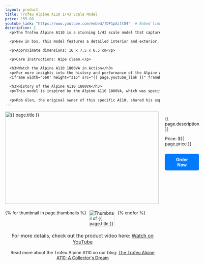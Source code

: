 ```yaml
---
layout: product
title: Trofeu Alpine A110 1/43 Scale Model
price: 155.00
youtube_link: "https://www.youtube.com/embed/fDF1pAzltD4"  # Embed link
description: |
  <p>The Trofeu Alpine A110 is a stunning 1/43 scale model that captures the elegance and performance of the original Alpine A110. Known for its lightweight design and agile handling, this model showcases intricate details that appeal to collectors and enthusiasts alike. Perfect for display or as a centerpiece in any model car collection.</p>

  <p>New in box. This model features a detailed interior and exterior, making it a true collector's item. Made primarily of diecast metal with some plastic components.</p>

  <p>Approximate dimensions: 16 x 7.5 x 6.5 cm</p>

  <p>Care Instructions: Wipe clean.</p>

  <h3>Watch the Alpine A110 1800VA in Action</h3>
  <p>For more insights into the history and performance of the Alpine A110 1800VA, check out this video:</p>
  <iframe width="560" height="315" src="{{ page.youtube_link }}" frameborder="0" allowfullscreen></iframe>
  
  <h3>History of the Alpine A110 1800VA</h3>
  <p>This model is inspired by the Alpine A110 1800VA, which was specifically built for the East African Safari Rallye in 1975. Only five of these special versions were constructed, showcasing the Alpine’s commitment to performance and endurance in challenging environments.</p>
  
  <p>Rob Glen, the original owner of this specific A110, shared his experiences participating in the Safari Rally, which you can read about <a href="https://www.alpinelab.de/en/post/a110-1800-gr-iv-safari-rally-1975" target="_blank">here</a>.</p>
---
```


<div class="product-detail">
    <div class="product-image-box">
        <img class="main-image" src="{{ page.image }}" alt="{{ page.title }}">
    </div>
    <div class="product-text">
        <p>{{ page.description }}</p>
        <p>Price: ${{ page.price }}</p>
        <a href="{{ site.baseurl }}/order" class="buy-now">Order Now</a>
    </div>
</div>

<div class="thumbnail-carousel">
    {% for thumbnail in page.thumbnails %}
    <img class="thumbnail" src="{{ thumbnail }}" alt="Thumbnail of {{ page.title }}">
    {% endfor %}
</div>

<div style="text-align: center;">
    <p class="youtube-link">For more details, check out the product video here: 
        <a href="{{ page.youtube_link }}" target="_blank">Watch on YouTube</a>
    </p>
    <p>Read more about the Trofeu Alpine A110 on our blog: 
        <a href="https://drfastfinds.github.io/drfastfinds-site/collectibles/diecast/trofeu/alpine/a110/2024/09/25/trofeu-alpine-a110.html">The Trofeu Alpine A110: A Collector's Dream</a>
    </p>
</div>

<style>
.product-detail {
    display: flex;
    align-items: flex-start;
    gap: 20px;
    margin-bottom: 20px;
}

.product-image-box {
    flex-shrink: 0;
    width: 500px; 
    height: 300px; 
    overflow: hidden; 
}

.main-image {
    width: 100%; 
    height: 100%; 
    object-fit: contain; 
    display: block;
}

.product-text {
    max-width: 400px;
    flex-grow: 1;
}

.thumbnail-carousel {
    margin-top: 20px;
    display: flex;
    flex-wrap: wrap; 
    gap: 10px;
    justify-content: flex-start;
}

.thumbnail {
    max-width: 80px;
    cursor: pointer;
    border: 1px solid #ddd;
    border-radius: 4px;
}

.youtube-link {
    text-align: center;
    margin-top: 20px;
    font-size: 16px;
}

.buy-now {
    display: inline-block;
    padding: 10px 20px;
    margin-top: 10px;
    background-color: #007bff;
    color: #fff;
    text-decoration: none;
    border-radius: 5px;
    font-weight: bold;
    text-align: center;
}

.buy-now:hover {
    background-color: #0056b3;
}
</style>

<script>
document.addEventListener('DOMContentLoaded', function() {
    const mainImage = document.querySelector('.main-image');
    const thumbnails = document.querySelectorAll('.thumbnail');

    thumbnails.forEach(thumbnail => {
        thumbnail.addEventListener('click', function() {
            mainImage.src = this.src;
        });
    });
});
</script>
